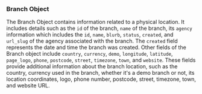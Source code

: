 ### Branch Object

The Branch Object contains information related to a physical location. It includes details such as the `id` of the branch, `name` of the branch, its `agency` information which includes the `id`, `name`, `blurb`, `status`, `created`, and `url_slug` of the agency associated with the branch. The `created` field represents the date and time the branch was created. Other fields of the Branch object include `country`, `currency`, `demo`, `longitude`, `latitude`, `page_logo`, `phone`, `postcode`, `street`, `timezone`, `town`, and `website`. These fields provide additional information about the branch location, such as the country, currency used in the branch, whether it's a demo branch or not, its location coordinates, logo, phone number, postcode, street, timezone, town, and website URL.
